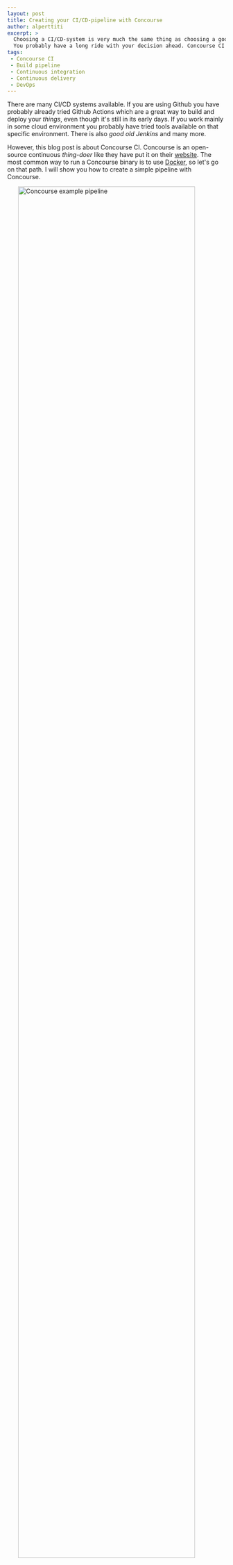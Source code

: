 ```yaml
---
layout: post
title: Creating your CI/CD-pipeline with Concourse
author: alperttiti
excerpt: >
  Choosing a CI/CD-system is very much the same thing as choosing a good server name.
  You probably have a long ride with your decision ahead. Concourse CI is one option.
tags:
 - Concourse CI
 - Build pipeline
 - Continuous integration
 - Continuous delivery
 - DevOps
---
```


There are many CI/CD systems available. If you are using Github you have probably already
tried Github Actions which are a great way to build and deploy your *things*, even though it's
still in its early days. If you work mainly in some cloud environment you probably have
tried tools available on that specific environment. There is also *good old Jenkins* and many more.

However, this blog post is about Concourse CI. Concourse is an open-source continuous
*thing-doer* like they have put it on their [website](https://concourse-ci.org/).
The most common way to run a Concourse binary is to use [Docker](https://www.docker.com/), so
let's go on that path. I will show you how to create a simple pipeline with Concourse.

<img style="width: 90%; display: block; margin-left: auto; margin-right: auto;" src="/img/creating-your-ci-cd-pipeline-with-concourse/concourse_example_pipeline.png" alt="Concourse example pipeline" />

Before we'll get further, it's a good time for a disclaimer. Before you just start *hacking*,
it's good to read a little what Concourse is and what direction it's heading in the future. A good place to start is
their [blog post about the roadmap towards v10](https://blog.concourse-ci.org/core-roadmap-towards-v10/).
As you can see, there are many new features and concepts on the planning table, such as prototypes and projects. However,
beyond technical details of some specific feature, it's good to focus on the overall mindset behind it - it might be something
else you're used to. For example, 
[they have ruled parametrized jobs out of their scope.](https://github.com/concourse/concourse/issues/783)
Concourse is clearly not for everyone and every need.
Also, Concourse is nothing new and fancy, it has been there since the year 2014.

Anyway, because you still be reading this, you probably think as I do - 
one cannot know if it's good or not, without trying it. So, let's get forward.

Basic concepts
----

Concourse pipelines are defined with [YAML](https://yaml.org/). Core concepts
are [resources](https://concourse-ci.org/resources.html), [tasks](https://concourse-ci.org/tasks.html) 
and [jobs](https://concourse-ci.org/jobs.html). For every pipeline, there are inputs and outputs which are conceptually
resource states with direction. Concourse itself doesn't know any details about these. Resources are just some external
sources with state and which you can interact by using get and put operations. Each resource has a resource type.
If a resource is an abstraction for some project artifact, e.g. your codebase in git at a certain point in time,
then resource type is an abstraction of git as a whole. However, from the implementation point of view resource type
could also be seen as an abstraction of an actual implementation of how your pipeline interacts with some specific resource,
e.g. your git repository.

But, this is computer science. Sometimes it feels like, the more vague some concept is, the more
popular it is (you probably have heard of service-oriented architecture and can strictly define what is a service
and what is not). Anyway, in the context of this blog post, we can just think that we have *things* where we get 
something (input) and *things* where we put something (output). These can be external *things*, or 
internal *things* to pass some result between tasks.

There are some Concourse core resources available which you can use without defining resource type explicitly
and [there are also some third-party resources listed on the Concourse website](https://resource-types.concourse-ci.org/).
In addition, there are also many others in the wild Internet.

However, **keep security concerns in mind** whenever you use third-party resource types and especially
with the ones which are not listed on the Concourse website. Resource types are in practice just Docker images, so
if you are unlucky you can find yourself pulling an image that is changed to something nasty without you knowing it.
Fortunately, it's quite an easy job to make your own resource type. So, if you feel like
you don't trust enough for the publisher of some resource type, you can use it as a base for your own resource type.
However, remember to contribute to the base project if you make good improvements or bug fixes. 

Let's build and deploy some dummy docker images into the Docker Hub 
------------------

I don't go into details on how to start and run Concourse, but I have provided some instructions
in [my example project in Github](https://github.com/solita-alperttiti/concourse-ci-example).
Also, a fully runnable pipeline example can be found from that project.

Every pipeline in Concourse has its main pipeline definition file. So, it's good to start by creating one.
In my case, it's called *concourse-example-pipeline.yml*, but you can name it whatever you like.
Because every pipeline has at least one input, let's start with it.

```yaml
- name: concourse-example
  type: git
  source:
    uri: ((git-source))
    branch: ((git-branch))
```

So, now we have our input. Its type is *git*, which is one of the core types of Concourse, so you
don't have to define explicitly its resource type in your definition. This syntax is quite easy to understand,
it's an abstraction of some git-branch in some repository. This example snippet doesn't tell
much about which branch and which repository we are using, though.

You can use the exact path to your repository in the pipeline definition if you wish, but I have used
variables. My main goal has been to create a pipeline definition that is more like a template for
a set of pipelines than just one pipeline for a specific use. In this way, you can easily create multiple
pipelines from the same template and just provide different variables for each. This is especially
useful if you wish to use it with artifacts that have common steps. One real-world
example could be software with a microservice architecture pattern. With this approach, you have a shared pipeline definition
for all of your services.

In my example, project variables are defined in files on local disk with a prefix *runtime_variables*.

```yaml
git-source: https://github.com/solita-alperttiti/concourse-ci-example.git
git-branch: master
``` 

So, with these values my git resource is tied in a specific branch in a specific git repository.

Variables are loaded into the Concourse when the pipeline is created. It is also possible to
define multiple configuration files if you wish to split them up.

Be noted, that variables can be loaded out from the Concourse afterward by using the Fly client with proper access,
so in real-world cases it might be useful to consider using some credentials' manager if you have some sensitive data
in your variables. [Concourse supports many different credential managers out-of-the-box](https://concourse-ci.org/creds.html).
By using an external manager you only need to provide secrets required by the manager, when you are creating your pipeline.
In general, when you are going to set up a new CI-system, you should always do a very careful evaluation from the
security point of view. However, this is out of the scope of this blog post.


Right, now we have some input. The goal in this example is to get some input from git,
make some *things*, and then push the result (or output) into a specific repository in Docker Hub.
So, next we define the output. In general, the output can be whatever is needed,
e.g. rsync your project artifacts to some server, push something to git and so on.

```yaml
- name: concourse-example-registry
  type: registry-image-resource
  source:
    repository: ((docker-source))
    tag: ((docker-tag))
    username: ((docker-username))
    password: ((docker-password))
```

So, now we have external input and output. The next phase is to define a job that uses those. Let's use
our imagination and call our job *build-and-publish*. You could define as many jobs as you wish,
but in this case, one is enough.

```yaml
jobs:
- name: build-and-publish
```

Every job has some series of steps which is called a *plan*.

```yaml
plan:
    - get: concourse-example
      trigger: ((trigger-build))
    - task: prepare-build
      file: concourse-example/concourse/pipelines/concourse-example/concourse-example-prepare-build.yml
      vars:
        docker-file: ((docker-file))
        docker-tag: ((docker-tag))
    - task: build
      file: concourse-example/concourse/pipelines/concourse-example/concourse-example-build.yml
      privileged: true
      params:
        DOCKERFILE: prebuild-output/((docker-file))
    - put: concourse-example-registry
      params: {
        image: image/image.tar
      }
```

So, while this definition is very self-explanatory let's walk it through anyway. First, we fetch our input
from git. Then we do some preliminary *things* before building our complex Docker image. Finally, we
put the image into the Docker Hub. One point to note is the keyword *trigger* in our first *get*. This boolean value
controls if the job should be triggered automatically when resource state changes
(e.g. you push something into your repository).

I have divided my more complex tasks into separate files, so it's easier to see a top-level flow from the main pipeline file.
When creating separate task files, it's important to understand, that only the main pipeline definition will be stored in
system memory. Everything else, including separate task definition files, will be fetched from some external resource
(e.g. git in our case). This means that when you are about to update your tasks, you have to push those into an external
resource to changes take an effect. 

For every task, we can also define a different running environment.

```yaml
image_resource:
  type: registry-image
  source:
    repository: ubuntu
    tag: "bionic"
```

Also tasks can have their own inputs and outputs. These are basically directories to pass by in your pipeline.
In my example, I make minor append into Dockerfile, based on pipeline variables, and then pass it on to the actual build task.

Beyond inputs and outputs, there are also caches available in Concourse.

```yaml
caches:
  - path: image-cache
```
Caches are used to preserve the partial state of your tasks' running environment between builds. Many times this is a useful
feature in your tasks, e.g. Concourse doesn't need to download every dependency on every build.  
 
Summary
-------

I have tried to keep my example project for this blog post as simple as possible, but although a such level
it can provide some useful tips on the first steps with Concourse.

Concourse has some rough edges, that fact cannot be bypassed. It's also good to understand, that it's not
suitable for every need. It's definitely not a swiss-knife. Also, some flexibility in your mindset might
be needed if you don't already share the same ideas with authors. There is also probably a steep learning curve if you
are just fine with e.g Jenkins.

Anyway, it's good we have alternatives and especially ones which are [FOSS](https://en.wikipedia.org/wiki/Free_and_open-source_software).
I myself have used the Concourse in a couple of projects. There have been some hard moments, but overall I have kind of liked it.
However, I'm not here to tell which tool is the best but just trying to provide help on the first steps if you are interested to
get familiar with Concourse. It's up to you to decide what suits best for your needs. I hope this blog post has provided
some good insights for you.

Feel free to share your thoughts and let me know if you think my approach has some flaws.
Every feedback is appreciated. Remember to check out the code behind this blog post at 
[GitHub](https://github.com/solita-alperttiti/concourse-ci-example).
